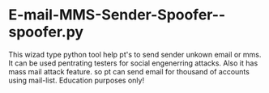# E-mail-MMS-Sender-Spoofer--spoofer.py
This wizad type python tool help pt's to send sender unkown email or mms. It can be used pentrating testers for social engenerring attacks. Also it has mass mail attack feature. so pt can send email for thousand of accounts using mail-list.
Education purposes only!

